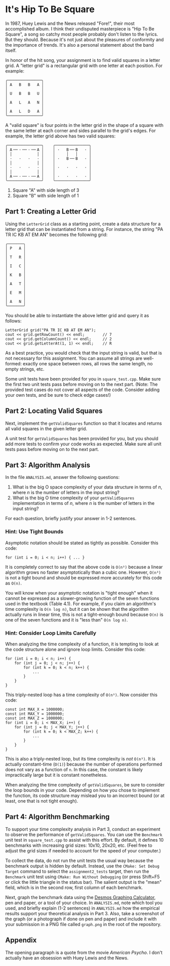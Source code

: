# It's Hip To Be Square

In 1987, Huey Lewis and the News released "Fore!", their most accomplished album. I think their undisputed masterpiece is "Hip To Be Square", a song so catchy most people probably don't listen to the lyrics. But they should. Because it's not just about the pleasures of conformity and the importance of trends. It's also a personal statement about the band itself.

In honor of the hit song, your assignment is to find valid squares in a letter grid. A "letter grid" is a rectangular grid with one letter at each position. For example:

    ╭───────────────╮
    │ A   B   B   A │
    │               │
    │ U   B   B   U │
    │               │
    │ A   L   A   N │
    │               │
    │ A   L   D   A │
    ╰───────────────╯

A "valid square" is four points in the letter grid in the shape of a square with the same letter at each corner and sides parallel to the grid's edges. For example, the letter grid above has two valid squares:

    ╭───────────────╮    ╭───────────────╮
    │ A╶─╴·╶─╴·╶─╴A │    │ ·   B╶─╴B   · │
    │ │           │ │    │     │   │     │
    │ ·   ·   ·   · │    │ ·   B╶─╴B   · │
    │ │           │ │    │               │
    │ ·   ·   ·   · │    │ ·   ·   ·   · │
    │ │           │ │    │               │
    │ A╶─╴·╶─╴·╶─╴A │    │ ·   ·   ·   · │
    ╰───────────────╯    ╰───────────────╯

1. Square "A" with side length of 3
2. Square "B" with side length of 1

## Part 1: Creating a Letter Grid

Using the `LetterGrid` class as a starting point, create a data structure for a letter grid that can be instantiated from a string. For instance, the string "PA TR IC KB AT EM AN" becomes the following grid:

    ╭───────╮
    │ P   A │
    │       │
    │ T   R │
    │       │
    │ I   C │
    │       │
    │ K   B │
    │       │
    │ A   T │
    │       │
    │ E   M │
    │       │
    │ A   N │
    ╰───────╯

You should be able to instantiate the above letter grid and query it as follows:

    LetterGrid grid("PA TR IC KB AT EM AN");
    cout << grid.getRowCount() << endl;        // 7
    cout << grid.getColumnCount() << endl;     // 2
    cout << grid.getLetterAt(1, 1) << endl;    // R

As a best practice, you would check that the input string is valid, but that is not necessary for this assignment. You can assume all strings are well-formed: exactly one space between rows, all rows the same length, no empty strings, etc.

Some unit tests have been provided for you in `square_test.cpp`. Make sure the first two unit tests pass before moving on to the next part. (Note: The provided test cases do not cover all aspects of the code. Consider adding your own tests, and be sure to check edge cases!)

## Part 2: Locating Valid Squares

Next, implement the `getValidSquares` function so that it locates and returns all valid squares in the given letter grid.

A unit test for `getValidSquares` has been provided for you, but you should add more tests to confirm your code works as expected. Make sure all unit tests pass before moving on to the next part.

## Part 3: Algorithm Analysis

In the file `ANALYSIS.md`, answer the following questions:

1. What is the big O space complexity of your data structure in terms of _n_, where _n_ is the number of letters in the input string?
2. What is the big O time complexity of your `getValidSquares` implementation in terms of _n_, where _n_ is the number of letters in the input string?

For each question, briefly justify your answer in 1-2 sentences.

### Hint: Use Tight Bounds

Asymptotic notation should be stated as tightly as possible. Consider this code:

    for (int i = 0; i < n; i++) { ... }

It is completely correct to say that the above code is `O(n³)` because a linear algorithm grows no faster asymptotically than a cubic one. However, `O(n³)` is not a tight bound and should be expressed more accurately for this code as `O(n)`.

You will know when your asymptotic notation is "tight enough" when it cannot be expressed as a slower-growing function of the seven functions used in the textbook (Table 4.1). For example, if you claim an algorithm's time complexity is `O(n log n)`, but it can be shown that the algorithm actually runs in linear time, this is not a tight-enough bound because `O(n)` is one of the seven functions and it is "less than" `O(n log n)`.

### Hint: Consider Loop Limits Carefully

When analyzing the time complexity of a function, it is tempting to look at the code structure alone and ignore loop limits. Consider this code:

    for (int i = 0; i < n; i++) {
        for (int j = 0; j < n; j++) {
            for (int k = 0; k < n; k++) {
                ...
            }
        }
    }

This triply-nested loop has a time complexity of `O(n³)`. Now consider this code:

    const int MAX_X = 1000000;
    const int MAX_Y = 1000000;
    const int MAX_Z = 1000000;
    for (int i = 0; i < MAX_X; i++) {
        for (int j = 0; j < MAX_Y; j++) {
            for (int k = 0; k < MAX_Z; k++) {
                ...
            }
        }
    }

This is also a triply-nested loop, but its time complexity is _not_ `O(n³)`. It is actually constant-time (`O(1)`) because the number of operations performed does not vary as a function of `n`. In this case, the constant is likely impractically large but it is constant nonetheless.

When analyzing the time complexity of `getValidSquares`, be sure to consider the loop bounds in your code. Depending on how you chose to implement the function, its code structure may mislead you to an incorrect bound (or at least, one that is not tight enough).

## Part 4: Algorithm Benchmarking

To support your time complexity analysis in Part 3, conduct an experiment to observe the performance of `getValidSquares`. You can use the `Benchmark` unit test in `square_test.cpp` to assist with this effort. By default, it defines 10 benchmarks with increasing grid sizes: 10x10, 20x20, etc. (Feel free to adjust the grid sizes if needed to account for the speed of your computer.)

To collect the data, do not run the unit tests the usual way because the benchmark output is hidden by default. Instead, use the `CMake: Set Debug Target` command to select the `assignment2_tests` target, then run the `Benchmark` unit test using `CMake: Run Without Debugging` (or press Shift+F5 or click the little triangle in the status bar). The salient output is the "mean" field, which is in the second row, first column of each benchmark.

Next, graph the benchmark data using the [Desmos Graphing Calculator](https://www.desmos.com/calculator), pen and paper, or a tool of your choice. In `ANALYSIS.md`, note which tool you used, and briefly explain (1-2 sentences) in `ANALYSIS.md` how the empirical results support your theoretical analysis in Part 3. Also, take a screenshot of the graph (or a photograph if done on pen and paper) and include it with your submission in a PNG file called `graph.png` in the root of the repository.

## Appendix

The opening paragraph is a quote from the movie _American Psycho_. I don't actually have an obsession with Huey Lewis and the News.
